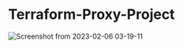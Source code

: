 # Terraform-Proxy-Project
![Screenshot from 2023-02-06 03-19-11](https://user-images.githubusercontent.com/118537759/216860419-77b66fa8-6230-4acb-adce-b25edf281eb2.png)
